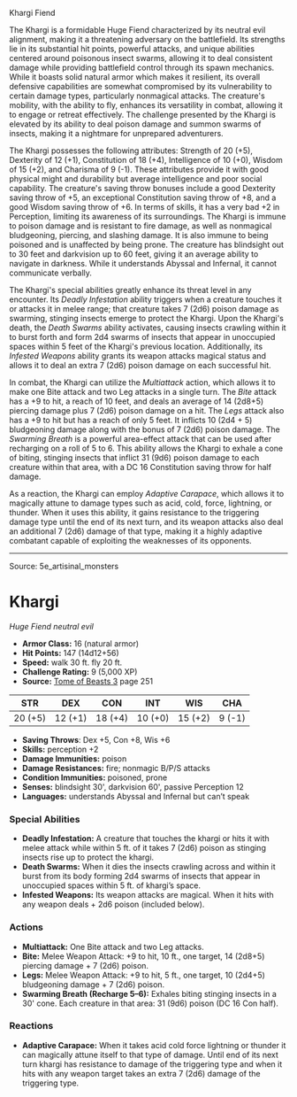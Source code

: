 <MonsterName/>Khargi</MonsterName>
<CreatureType/>Fiend</CreatureType>

<summary>The Khargi is a formidable Huge Fiend characterized by its neutral evil alignment, making it a threatening adversary on the battlefield. Its strengths lie in its substantial hit points, powerful attacks, and unique abilities centered around poisonous insect swarms, allowing it to deal consistent damage while providing battlefield control through its spawn mechanics. While it boasts solid natural armor which makes it resilient, its overall defensive capabilities are somewhat compromised by its vulnerability to certain damage types, particularly nonmagical attacks. The creature's mobility, with the ability to fly, enhances its versatility in combat, allowing it to engage or retreat effectively. The challenge presented by the Khargi is elevated by its ability to deal poison damage and summon swarms of insects, making it a nightmare for unprepared adventurers.</summary>

<detail>

The Khargi possesses the following attributes: Strength of 20 (+5), Dexterity of 12 (+1), Constitution of 18 (+4), Intelligence of 10 (+0), Wisdom of 15 (+2), and Charisma of 9 (-1). These attributes provide it with good physical might and durability but average intelligence and poor social capability. The creature's saving throw bonuses include a good Dexterity saving throw of +5, an exceptional Constitution saving throw of +8, and a good Wisdom saving throw of +6. In terms of skills, it has a very bad +2 in Perception, limiting its awareness of its surroundings. The Khargi is immune to poison damage and is resistant to fire damage, as well as nonmagical bludgeoning, piercing, and slashing damage. It is also immune to being poisoned and is unaffected by being prone. The creature has blindsight out to 30 feet and darkvision up to 60 feet, giving it an average ability to navigate in darkness. While it understands Abyssal and Infernal, it cannot communicate verbally.

The Khargi's special abilities greatly enhance its threat level in any encounter. Its *Deadly Infestation* ability triggers when a creature touches it or attacks it in melee range; that creature takes 7 (2d6) poison damage as swarming, stinging insects emerge to protect the Khargi. Upon the Khargi's death, the *Death Swarms* ability activates, causing insects crawling within it to burst forth and form 2d4 swarms of insects that appear in unoccupied spaces within 5 feet of the Khargi's previous location. Additionally, its *Infested Weapons* ability grants its weapon attacks magical status and allows it to deal an extra 7 (2d6) poison damage on each successful hit.

In combat, the Khargi can utilize the *Multiattack* action, which allows it to make one Bite attack and two Leg attacks in a single turn. The *Bite* attack has a +9 to hit, a reach of 10 feet, and deals an average of 14 (2d8+5) piercing damage plus 7 (2d6) poison damage on a hit. The *Legs* attack also has a +9 to hit but has a reach of only 5 feet. It inflicts 10 (2d4 + 5) bludgeoning damage along with the bonus of 7 (2d6) poison damage. The *Swarming Breath* is a powerful area-effect attack that can be used after recharging on a roll of 5 to 6. This ability allows the Khargi to exhale a cone of biting, stinging insects that inflict 31 (9d6) poison damage to each creature within that area, with a DC 16 Constitution saving throw for half damage.

As a reaction, the Khargi can employ *Adaptive Carapace*, which allows it to magically attune to damage types such as acid, cold, force, lightning, or thunder. When it uses this ability, it gains resistance to the triggering damage type until the end of its next turn, and its weapon attacks also deal an additional 7 (2d6) damage of that type, making it a highly adaptive combatant capable of exploiting the weaknesses of its opponents.</detail>



---

Source: 5e_artisinal_monsters

# Khargi

*Huge* *Fiend* *neutral evil*

- **Armor Class:** 16 (natural armor)
- **Hit Points:** 147 (14d12+56)
- **Speed:** walk 30 ft. fly 20 ft.
- **Challenge Rating:** 9 (5,000 XP)
- **Source:** [Tome of Beasts 3](https://koboldpress.com/kpstore/product/tome-of-beasts-3-for-5th-edition/) page 251

| STR | DEX | CON | INT | WIS | CHA |
| --- | --- | --- | --- | --- | --- |
| 20 (+5) | 12 (+1) | 18 (+4) | 10 (+0) | 15 (+2) | 9 (-1) |

- **Saving Throws**: Dex +5, Con +8, Wis +6
- **Skills:** perception +2
- **Damage Immunities:** poison
- **Damage Resistances:** fire; nonmagic B/P/S attacks
- **Condition Immunities:** poisoned, prone
- **Senses:** blindsight 30', darkvision 60', passive Perception 12
- **Languages:** understands Abyssal and Infernal but can’t speak

### Special Abilities

- **Deadly Infestation:** A creature that touches the khargi or hits it with melee attack while within 5 ft. of it takes 7 (2d6) poison as stinging insects rise up to protect the khargi.
- **Death Swarms:** When it dies the insects crawling across and within it burst from its body forming 2d4 swarms of insects that appear in unoccupied spaces within 5 ft. of khargi’s space.
- **Infested Weapons:** Its weapon attacks are magical. When it hits with any weapon deals + 2d6 poison (included below).

### Actions

- **Multiattack:** One Bite attack and two Leg attacks.
- **Bite:** Melee Weapon Attack: +9 to hit, 10 ft., one target, 14 (2d8+5) piercing damage + 7 (2d6) poison.
- **Legs:** Melee Weapon Attack: +9 to hit, 5 ft., one target, 10 (2d4+5) bludgeoning damage + 7 (2d6) poison.
- **Swarming Breath (Recharge 5–6):** Exhales biting stinging insects in a 30' cone. Each creature in that area: 31 (9d6) poison (DC 16 Con half).

### Reactions

- **Adaptive Carapace:** When it takes acid cold force lightning or thunder it can magically attune itself to that type of damage. Until end of its next turn khargi has resistance to damage of the triggering type and when it hits with any weapon target takes an extra 7 (2d6) damage of the triggering type.




